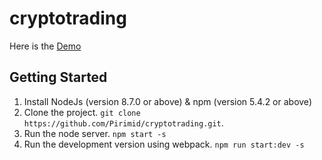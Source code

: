 # cryptotrading

Here is the [Demo](https://crypto-trading-platform.herokuapp.com/)

## Getting Started

1. Install NodeJs (version 8.7.0 or above) & npm (version 5.4.2 or above)
2. Clone the project. `git clone https://github.com/Pirimid/cryptotrading.git`.
3. Run the node server. `npm start -s`
4. Run the development version using webpack. `npm run start:dev -s`
